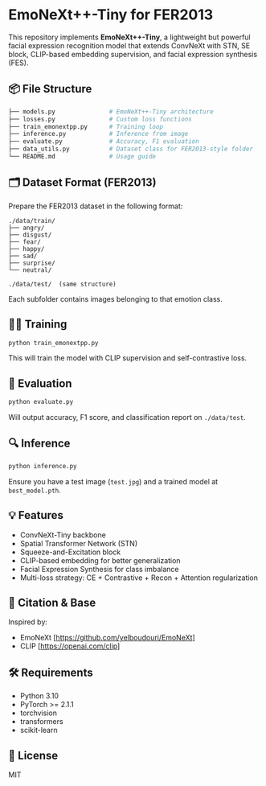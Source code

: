 # EmoNeXt++-Tiny for FER2013

This repository implements **EmoNeXt++-Tiny**, a lightweight but powerful facial expression recognition model that extends ConvNeXt with STN, SE block, CLIP-based embedding supervision, and facial expression synthesis (FES).

## 📦 File Structure

```bash
├── models.py               # EmoNeXt++-Tiny architecture
├── losses.py               # Custom loss functions
├── train_emonextpp.py      # Training loop
├── inference.py            # Inference from image
├── evaluate.py             # Accuracy, F1 evaluation
├── data_utils.py           # Dataset class for FER2013-style folder
└── README.md               # Usage guide
```

## 🗂️ Dataset Format (FER2013)
Prepare the FER2013 dataset in the following format:

```
./data/train/
├── angry/
├── disgust/
├── fear/
├── happy/
├── sad/
├── surprise/
└── neutral/

./data/test/  (same structure)
```

Each subfolder contains images belonging to that emotion class.

## 🏋️‍♀️ Training
```bash
python train_emonextpp.py
```
This will train the model with CLIP supervision and self-contrastive loss.

## 🧪 Evaluation
```bash
python evaluate.py
```
Will output accuracy, F1 score, and classification report on `./data/test`.

## 🔍 Inference
```bash
python inference.py
```
Ensure you have a test image (`test.jpg`) and a trained model at `best_model.pth`.

## 💡 Features
- ConvNeXt-Tiny backbone
- Spatial Transformer Network (STN)
- Squeeze-and-Excitation block
- CLIP-based embedding for better generalization
- Facial Expression Synthesis for class imbalance
- Multi-loss strategy: CE + Contrastive + Recon + Attention regularization

## 🧠 Citation & Base
Inspired by:
- EmoNeXt [https://github.com/yelboudouri/EmoNeXt]
- CLIP [https://openai.com/clip]

## 🛠 Requirements
- Python 3.10
- PyTorch >= 2.1.1
- torchvision
- transformers
- scikit-learn

## 📝 License
MIT
